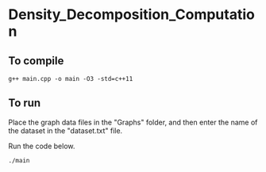 # Density_Decomposition_Computation

## To compile
```
g++ main.cpp -o main -O3 -std=c++11
```

## To run

Place the graph data files in the "Graphs" folder, and then enter the name of the dataset in the "dataset.txt" file. 

Run the code below. 

```
./main
```